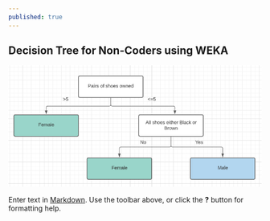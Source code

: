 ```yaml
---
published: true
---
```

## Decision Tree for Non-Coders using WEKA

![DT](/images/DT.PNG)


Enter text in [Markdown](http://daringfireball.net/projects/markdown/). Use the toolbar above, or click the **?** button for formatting help.
